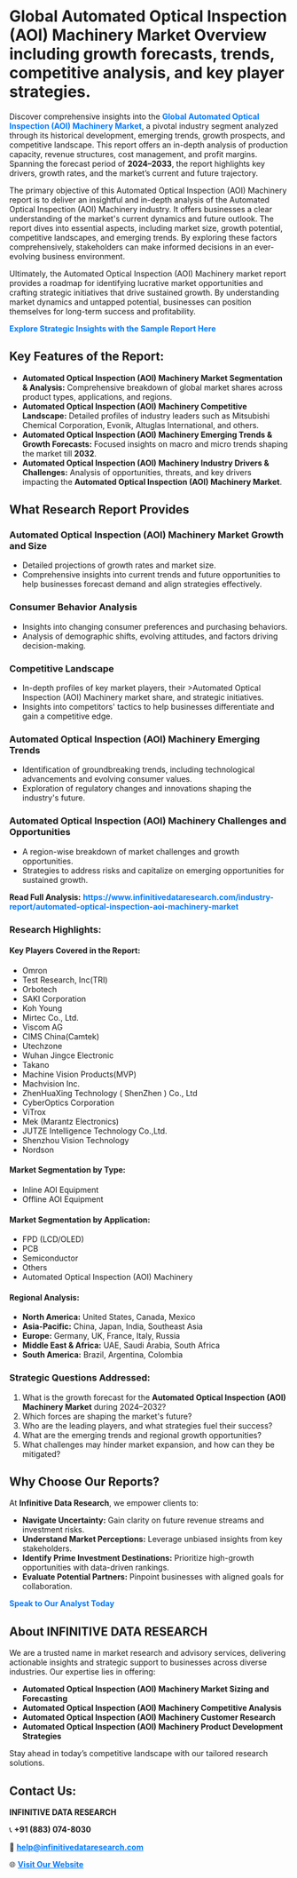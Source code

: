 <h1>Global Automated Optical Inspection (AOI) Machinery Market Overview including growth forecasts, trends, competitive analysis, and key player strategies.</h1>
<p>
Discover comprehensive insights into the 
<a href="https://www.infinitivedataresearch.com/industry-report/automated-optical-inspection-aoi-machinery-market" rel="dofollow" style="color: #007BFF; text-decoration: none;"><strong>Global Automated Optical Inspection (AOI) Machinery Market</strong></a>, a pivotal industry segment analyzed through its historical development, emerging trends, growth prospects, and competitive landscape. This report offers an in-depth analysis of production capacity, revenue structures, cost management, and profit margins. Spanning the forecast period of <strong>2024–2033</strong>, the report highlights key drivers, growth rates, and the market’s current and future trajectory.
</p>
<p>
The primary objective of this Automated Optical Inspection (AOI) Machinery report is to deliver an insightful and in-depth analysis of the Automated Optical Inspection (AOI) Machinery industry. It offers businesses a clear understanding of the market's current dynamics and future outlook. The report dives into essential aspects, including market size, growth potential, competitive landscapes, and emerging trends. By exploring these factors comprehensively, stakeholders can make informed decisions in an ever-evolving business environment.
</p>
<p>
Ultimately, the Automated Optical Inspection (AOI) Machinery market report provides a roadmap for identifying lucrative market opportunities and crafting strategic initiatives that drive sustained growth. By understanding market dynamics and untapped potential, businesses can position themselves for long-term success and profitability.
</p>
<p>
<a href="https://www.infinitivedataresearch.com/request-sample/reportId=112805" style="color: #007BFF; text-decoration: none;"><strong>Explore Strategic Insights with the Sample Report Here</strong></a>
</p>

<h2>Key Features of the Report:</h2>
<ul>
<li><strong>Automated Optical Inspection (AOI) Machinery Market Segmentation & Analysis:</strong> Comprehensive breakdown of global market shares across product types, applications, and regions.</li>
<li><strong>Automated Optical Inspection (AOI) Machinery Competitive Landscape:</strong> Detailed profiles of industry leaders such as Mitsubishi Chemical Corporation, Evonik, Altuglas International, and others.</li>
<li><strong>Automated Optical Inspection (AOI) Machinery Emerging Trends & Growth Forecasts:</strong> Focused insights on macro and micro trends shaping the market till <strong>2032</strong>.</li>
<li><strong>Automated Optical Inspection (AOI) Machinery Industry Drivers & Challenges:</strong> Analysis of opportunities, threats, and key drivers impacting the <strong>Automated Optical Inspection (AOI) Machinery Market</strong>.</li>
</ul>

<h2>What Research Report Provides</h2>
<h3>Automated Optical Inspection (AOI) Machinery Market Growth and Size</h3>
<ul>
<li>Detailed projections of growth rates and market size.</li>
<li>Comprehensive insights into current trends and future opportunities to help businesses forecast demand and align strategies effectively.</li>
</ul>

<h3>Consumer Behavior Analysis</h3>
<ul>
<li>Insights into changing consumer preferences and purchasing behaviors.</li>
<li>Analysis of demographic shifts, evolving attitudes, and factors driving decision-making.</li>
</ul>

<h3>Competitive Landscape</h3>
<ul>
<li>In-depth profiles of key market players, their >Automated Optical Inspection (AOI) Machinery market share, and strategic initiatives.</li>
<li>Insights into competitors' tactics to help businesses differentiate and gain a competitive edge.</li>
</ul>

<h3>Automated Optical Inspection (AOI) Machinery Emerging Trends</h3>
<ul>
<li>Identification of groundbreaking trends, including technological advancements and evolving consumer values.</li>
<li>Exploration of regulatory changes and innovations shaping the industry's future.</li>
</ul>

<h3>Automated Optical Inspection (AOI) Machinery Challenges and Opportunities</h3>
<ul>
<li>A region-wise breakdown of market challenges and growth opportunities.</li>
<li>Strategies to address risks and capitalize on emerging opportunities for sustained growth.</li>
</ul>
<p><strong>Read Full Analysis:</strong> <a href="https://www.infinitivedataresearch.com/industry-report/automated-optical-inspection-aoi-machinery-market" rel="dofollow" style="color: #007BFF; text-decoration: none;"><strong>https://www.infinitivedataresearch.com/industry-report/automated-optical-inspection-aoi-machinery-market</strong></a></p>
<h3>Research Highlights:</h3>
<h4>Key Players Covered in the Report:</h4>
<ul><li>Omron</li><li>Test Research, Inc(TRI)</li><li>Orbotech</li><li>SAKI Corporation</li><li>Koh Young</li><li>Mirtec Co., Ltd.</li><li>Viscom AG</li><li>CIMS China(Camtek)</li><li>Utechzone</li><li>Wuhan Jingce Electronic</li><li>Takano</li><li>Machine Vision Products(MVP)</li><li>Machvision Inc.</li><li>ZhenHuaXing Technology ( ShenZhen ) Co., Ltd</li><li>CyberOptics Corporation</li><li>ViTrox</li><li>Mek (Marantz Electronics)</li><li>JUTZE Intelligence Technology Co.,Ltd.</li><li>Shenzhou Vision Technology</li><li>Nordson</li></ul>
<h4>Market Segmentation by Type:</h4>
<ul><li>Inline AOI Equipment</li><li>Offline AOI Equipment</li></ul>
<h4>Market Segmentation by Application:</h4>
<ul><li>FPD (LCD/OLED)</li><li>PCB</li><li>Semiconductor</li><li>Others</li><li>Automated Optical Inspection (AOI) Machinery</li></ul>

<h4>Regional Analysis:</h4>
<ul>
<li><strong>North America:</strong> United States, Canada, Mexico</li>
<li><strong>Asia-Pacific:</strong> China, Japan, India, Southeast Asia</li>
<li><strong>Europe:</strong> Germany, UK, France, Italy, Russia</li>
<li><strong>Middle East & Africa:</strong> UAE, Saudi Arabia, South Africa</li>
<li><strong>South America:</strong> Brazil, Argentina, Colombia</li>
</ul>

<h3>Strategic Questions Addressed:</h3>
<ol>
<li>What is the growth forecast for the <strong>Automated Optical Inspection (AOI) Machinery Market</strong> during 2024–2032?</li>
<li>Which forces are shaping the market's future?</li>
<li>Who are the leading players, and what strategies fuel their success?</li>
<li>What are the emerging trends and regional growth opportunities?</li>
<li>What challenges may hinder market expansion, and how can they be mitigated?</li>
</ol>

<h2>Why Choose Our Reports?</h2>
<p>At <strong>Infinitive Data Research</strong>, we empower clients to:</p>
<ul>
<li><strong>Navigate Uncertainty:</strong> Gain clarity on future revenue streams and investment risks.</li>
<li><strong>Understand Market Perceptions:</strong> Leverage unbiased insights from key stakeholders.</li>
<li><strong>Identify Prime Investment Destinations:</strong> Prioritize high-growth opportunities with data-driven rankings.</li>
<li><strong>Evaluate Potential Partners:</strong> Pinpoint businesses with aligned goals for collaboration.</li>
</ul>
<p><a href="https://www.infinitivedataresearch.com/industry-report/automated-optical-inspection-aoi-machinery-market" rel="dofollow" style="color: #007BFF; text-decoration: none;"><strong>Speak to Our Analyst Today</strong></a></p>

<h2>About INFINITIVE DATA RESEARCH</h2>
<p>We are a trusted name in market research and advisory services, delivering actionable insights and strategic support to businesses across diverse industries. Our expertise lies in offering:</p>
<ul>
<li><strong>Automated Optical Inspection (AOI) Machinery Market Sizing and Forecasting</strong></li>
<li><strong>Automated Optical Inspection (AOI) Machinery Competitive Analysis</strong></li>
<li><strong>Automated Optical Inspection (AOI) Machinery Customer Research</strong></li>
<li><strong>Automated Optical Inspection (AOI) Machinery Product Development Strategies</strong></li>
</ul>
<p>Stay ahead in today’s competitive landscape with our tailored research solutions.</p>

<h2>Contact Us:</h2>
<p><strong>INFINITIVE DATA RESEARCH</strong></p>
<p>📞 <strong>+91 (883) 074-8030</strong></p>
<p>📧 <strong><a href="mailto:help@infinitivedataresearch.com" style="color: #007BFF;">help@infinitivedataresearch.com</a></strong></p>
<p>🌐 <strong><a href="https://www.infinitivedataresearch.com" rel="dofollow" style="color: #007BFF;">Visit Our Website</a></strong></p>